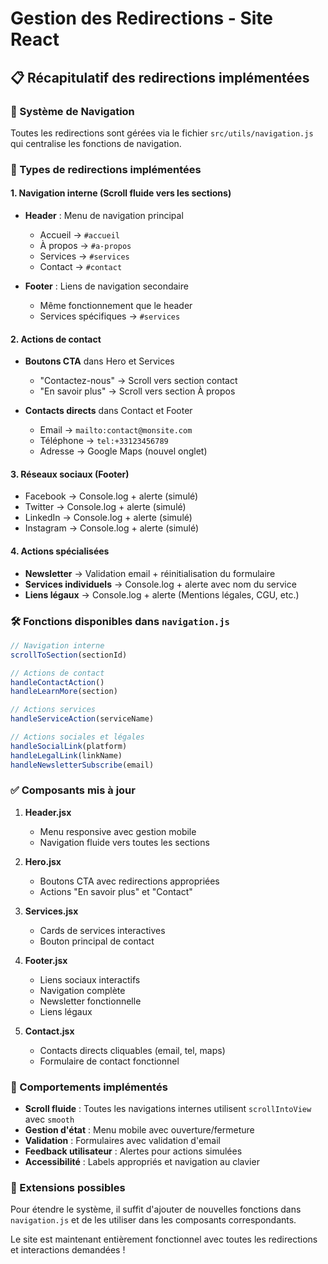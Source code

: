 # Gestion des Redirections - Site React

## 📋 Récapitulatif des redirections implémentées

### 🚀 Système de Navigation
Toutes les redirections sont gérées via le fichier `src/utils/navigation.js` qui centralise les fonctions de navigation.

### 🔗 Types de redirections implémentées

#### 1. **Navigation interne** (Scroll fluide vers les sections)
- **Header** : Menu de navigation principal
  - Accueil → `#accueil`
  - À propos → `#a-propos`
  - Services → `#services`
  - Contact → `#contact`

- **Footer** : Liens de navigation secondaire
  - Même fonctionnement que le header
  - Services spécifiques → `#services`

#### 2. **Actions de contact**
- **Boutons CTA** dans Hero et Services
  - "Contactez-nous" → Scroll vers section contact
  - "En savoir plus" → Scroll vers section À propos

- **Contacts directs** dans Contact et Footer
  - Email → `mailto:contact@monsite.com`
  - Téléphone → `tel:+33123456789`
  - Adresse → Google Maps (nouvel onglet)

#### 3. **Réseaux sociaux** (Footer)
- Facebook → Console.log + alerte (simulé)
- Twitter → Console.log + alerte (simulé)
- LinkedIn → Console.log + alerte (simulé)
- Instagram → Console.log + alerte (simulé)

#### 4. **Actions spécialisées**
- **Newsletter** → Validation email + réinitialisation du formulaire
- **Services individuels** → Console.log + alerte avec nom du service
- **Liens légaux** → Console.log + alerte (Mentions légales, CGU, etc.)

### 🛠️ Fonctions disponibles dans `navigation.js`

```javascript
// Navigation interne
scrollToSection(sectionId)

// Actions de contact
handleContactAction()
handleLearnMore(section)

// Actions services
handleServiceAction(serviceName)

// Actions sociales et légales
handleSocialLink(platform)
handleLegalLink(linkName)
handleNewsletterSubscribe(email)
```

### ✅ Composants mis à jour

1. **Header.jsx** 
   - Menu responsive avec gestion mobile
   - Navigation fluide vers toutes les sections

2. **Hero.jsx**
   - Boutons CTA avec redirections appropriées
   - Actions "En savoir plus" et "Contact"

3. **Services.jsx**
   - Cards de services interactives
   - Bouton principal de contact

4. **Footer.jsx**
   - Liens sociaux interactifs
   - Navigation complète
   - Newsletter fonctionnelle
   - Liens légaux

5. **Contact.jsx**
   - Contacts directs cliquables (email, tel, maps)
   - Formulaire de contact fonctionnel

### 🎯 Comportements implémentés

- **Scroll fluide** : Toutes les navigations internes utilisent `scrollIntoView` avec `smooth`
- **Gestion d'état** : Menu mobile avec ouverture/fermeture
- **Validation** : Formulaires avec validation d'email
- **Feedback utilisateur** : Alertes pour actions simulées
- **Accessibilité** : Labels appropriés et navigation au clavier

### 🔄 Extensions possibles

Pour étendre le système, il suffit d'ajouter de nouvelles fonctions dans `navigation.js` et de les utiliser dans les composants correspondants.

Le site est maintenant entièrement fonctionnel avec toutes les redirections et interactions demandées !
